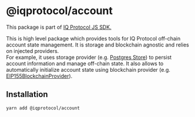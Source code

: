 # @iqprotocol/account
This package is part of [IQ Protocol JS SDK.](https://github.com/iqalliance/iq-sdk-js)

This is high level package which provides tools for IQ Protocol off-chain account state management.
It is storage and blockchain agnostic and relies on injected providers.  
For example, it uses storage provider (e.g. [Postgres Store](https://github.com/iqalliance/iq-sdk-js/tree/main/packages/storages/postgres)) to persist account information and manage off-chain state.
It also allows to automatically initialize account state using blockchain provider (e.g. [EIP155BlockchainProvider](https://github.com/iqalliance/iq-sdk-js/tree/main/packages/blockchains/eip155)).  


## Installation  
```bash
yarn add @iqprotocol/account
```


